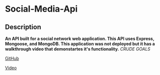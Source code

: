 # Social-Media-Api

## Description

**An API built for a social network web application. This API uses Express, Mongoose, and MongoDB. This application was not deployed but it has a walkthrough video that demonstartes it's functionality.**
_CRUDE GOALS_

[GitHub](https://github.com/MCannon33/social-media-api)

[Video](https://vimeo.com/529785722)
